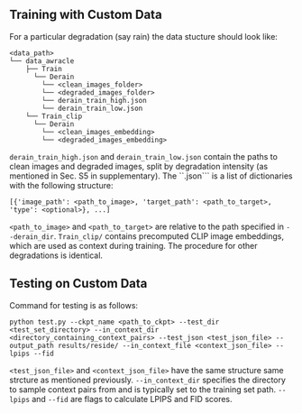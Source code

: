## Training with Custom Data

For a particular degradation (say rain) the data stucture should look like:
```
<data_path>
└── data_awracle
    ├── Train
      └── Derain
        └── <clean_images_folder>
        └── <degraded_images_folder>
        └── derain_train_high.json
        └── derain_train_low.json
    └── Train_clip
      └── Derain
        └── <clean_images_embedding>
        └── <degraded_images_embedding>
```

```derain_train_high.json``` and ```derain_train_low.json``` contain the paths to clean images and degraded images, split by degradation intensity (as mentioned in Sec. S5 in supplementary). The ``.json``` is a list of dictionaries with the following structure:

```
[{'image_path': <path_to_image>, 'target_path': <path_to_target>, 'type': <optional>}, ...]
```

```<path_to_image>``` and ```<path_to_target>``` are relative to the path specified in ```--derain_dir```. ```Train_clip/``` contains precomputed CLIP image embeddings, which are used as context during training. The procedure for other degradations is identical.

## Testing on Custom Data

Command for testing is as follows:
```
python test.py --ckpt_name <path_to_ckpt> --test_dir <test_set_directory> --in_context_dir <directory_containing_context_pairs> --test_json <test_json_file> --output_path results/reside/ --in_context_file <context_json_file> --lpips --fid
```

```<test_json_file>``` and ```<context_json_file>``` have the same structure same strcture as mentioned previously. ```--in_context_dir``` specifies the directory to sample context pairs from and is typically set to the training set path. ```--lpips``` and ```--fid``` are flags to calculate LPIPS and FID scores.
